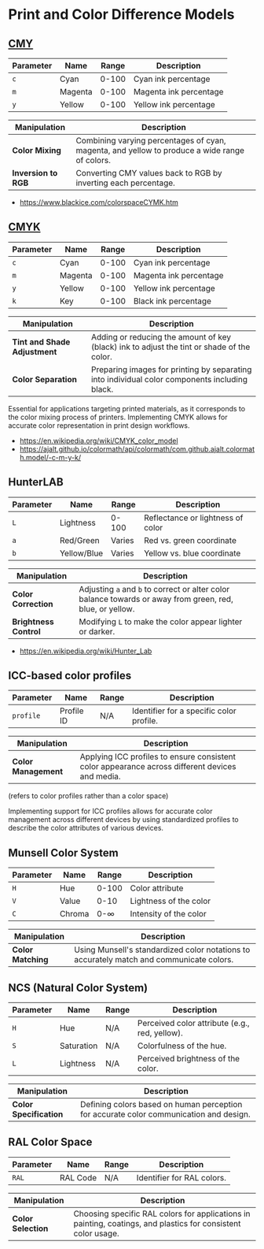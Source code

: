 # Print and Color Difference Models

## [CMY](./CMY.ts)

| Parameter | Name    | Range | Description            |
| --------- | ------- | ----- | ---------------------- |
| `c`       | Cyan    | 0-100 | Cyan ink percentage    |
| `m`       | Magenta | 0-100 | Magenta ink percentage |
| `y`       | Yellow  | 0-100 | Yellow ink percentage  |

| Manipulation         | Description                                                                                   |
| -------------------- | --------------------------------------------------------------------------------------------- |
| **Color Mixing**     | Combining varying percentages of cyan, magenta, and yellow to produce a wide range of colors. |
| **Inversion to RGB** | Converting CMY values back to RGB by inverting each percentage.                               |

- https://www.blackice.com/colorspaceCYMK.htm

## [CMYK](./CMYK.ts)

| Parameter | Name    | Range | Description            |
| --------- | ------- | ----- | ---------------------- |
| `c`       | Cyan    | 0-100 | Cyan ink percentage    |
| `m`       | Magenta | 0-100 | Magenta ink percentage |
| `y`       | Yellow  | 0-100 | Yellow ink percentage  |
| `k`       | Key     | 0-100 | Black ink percentage   |

| Manipulation                  | Description                                                                                   |
| ----------------------------- | --------------------------------------------------------------------------------------------- |
| **Tint and Shade Adjustment** | Adding or reducing the amount of key (black) ink to adjust the tint or shade of the color.    |
| **Color Separation**          | Preparing images for printing by separating into individual color components including black. |


Essential for applications targeting printed materials, as it corresponds to the color mixing process of printers. Implementing CMYK allows for accurate color representation in print design workflows.

- https://en.wikipedia.org/wiki/CMYK_color_model
- https://ajalt.github.io/colormath/api/colormath/com.github.ajalt.colormath.model/-c-m-y-k/

## HunterLAB

| Parameter | Name        | Range  | Description                       |
| --------- | ----------- | ------ | --------------------------------- |
| `L`       | Lightness   | 0-100  | Reflectance or lightness of color |
| `a`       | Red/Green   | Varies | Red vs. green coordinate          |
| `b`       | Yellow/Blue | Varies | Yellow vs. blue coordinate        |

| Manipulation           | Description                                                                                               |
| ---------------------- | --------------------------------------------------------------------------------------------------------- |
| **Color Correction**   | Adjusting `a` and `b` to correct or alter color balance towards or away from green, red, blue, or yellow. |
| **Brightness Control** | Modifying `L` to make the color appear lighter or darker.                                                 |

- https://en.wikipedia.org/wiki/Hunter_Lab

## ICC-based color profiles

| Parameter | Name       | Range | Description                              |
| --------- | ---------- | ----- | ---------------------------------------- |
| `profile` | Profile ID | N/A   | Identifier for a specific color profile. |

| Manipulation         | Description                                                                                     |
| -------------------- | ----------------------------------------------------------------------------------------------- |
| **Color Management** | Applying ICC profiles to ensure consistent color appearance across different devices and media. |

(refers to color profiles rather than a color space)

Implementing support for ICC profiles allows for accurate color management across different devices by using standardized profiles to describe the color attributes of various devices.

## Munsell Color System

| Parameter | Name   | Range | Description            |
| --------- | ------ | ----- | ---------------------- |
| `H`       | Hue    | 0-100 | Color attribute        |
| `V`       | Value  | 0-10  | Lightness of the color |
| `C`       | Chroma | 0-∞   | Intensity of the color |

| Manipulation       | Description                                                                              |
| ------------------ | ---------------------------------------------------------------------------------------- |
| **Color Matching** | Using Munsell's standardized color notations to accurately match and communicate colors. |

## NCS (Natural Color System)

| Parameter | Name       | Range | Description                                    |
| --------- | ---------- | ----- | ---------------------------------------------- |
| `H`       | Hue        | N/A   | Perceived color attribute (e.g., red, yellow). |
| `S`       | Saturation | N/A   | Colorfulness of the hue.                       |
| `L`       | Lightness  | N/A   | Perceived brightness of the color.             |

| Manipulation            | Description                                                                            |
| ----------------------- | -------------------------------------------------------------------------------------- |
| **Color Specification** | Defining colors based on human perception for accurate color communication and design. |

## RAL Color Space

| Parameter | Name     | Range | Description                |
| --------- | -------- | ----- | -------------------------- |
| `RAL`     | RAL Code | N/A   | Identifier for RAL colors. |

| Manipulation        | Description                                                                                                   |
| ------------------- | ------------------------------------------------------------------------------------------------------------- |
| **Color Selection** | Choosing specific RAL colors for applications in painting, coatings, and plastics for consistent color usage. |